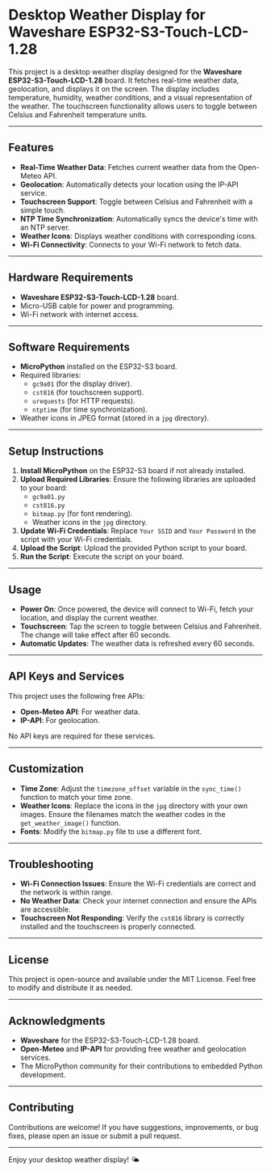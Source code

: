 # Desktop Weather Display for Waveshare ESP32-S3-Touch-LCD-1.28

This project is a desktop weather display designed for the **Waveshare ESP32-S3-Touch-LCD-1.28** board. It fetches real-time weather data, geolocation, and displays it on the screen. The display includes temperature, humidity, weather conditions, and a visual representation of the weather. The touchscreen functionality allows users to toggle between Celsius and Fahrenheit temperature units.

---

## Features

- **Real-Time Weather Data**: Fetches current weather data from the Open-Meteo API.
- **Geolocation**: Automatically detects your location using the IP-API service.
- **Touchscreen Support**: Toggle between Celsius and Fahrenheit with a simple touch.
- **NTP Time Synchronization**: Automatically syncs the device's time with an NTP server.
- **Weather Icons**: Displays weather conditions with corresponding icons.
- **Wi-Fi Connectivity**: Connects to your Wi-Fi network to fetch data.

---

## Hardware Requirements

- **Waveshare ESP32-S3-Touch-LCD-1.28** board.
- Micro-USB cable for power and programming.
- Wi-Fi network with internet access.

---

## Software Requirements

- **MicroPython** installed on the ESP32-S3 board.
- Required libraries:
  - `gc9a01` (for the display driver).
  - `cst816` (for touchscreen support).
  - `urequests` (for HTTP requests).
  - `ntptime` (for time synchronization).
- Weather icons in JPEG format (stored in a `jpg` directory).

---

## Setup Instructions

1. **Install MicroPython** on the ESP32-S3 board if not already installed.
2. **Upload Required Libraries**: Ensure the following libraries are uploaded to your board:
   - `gc9a01.py`
   - `cst816.py`
   - `bitmap.py` (for font rendering).
   - Weather icons in the `jpg` directory.
3. **Update Wi-Fi Credentials**: Replace `Your SSID` and `Your Password` in the script with your Wi-Fi credentials.
4. **Upload the Script**: Upload the provided Python script to your board.
5. **Run the Script**: Execute the script on your board.

---

## Usage

- **Power On**: Once powered, the device will connect to Wi-Fi, fetch your location, and display the current weather.
- **Touchscreen**: Tap the screen to toggle between Celsius and Fahrenheit. The change will take effect after 60 seconds.
- **Automatic Updates**: The weather data is refreshed every 60 seconds.

---

## API Keys and Services

This project uses the following free APIs:
- **Open-Meteo API**: For weather data.
- **IP-API**: For geolocation.

No API keys are required for these services.

---

## Customization

- **Time Zone**: Adjust the `timezone_offset` variable in the `sync_time()` function to match your time zone.
- **Weather Icons**: Replace the icons in the `jpg` directory with your own images. Ensure the filenames match the weather codes in the `get_weather_image()` function.
- **Fonts**: Modify the `bitmap.py` file to use a different font.

---

## Troubleshooting

- **Wi-Fi Connection Issues**: Ensure the Wi-Fi credentials are correct and the network is within range.
- **No Weather Data**: Check your internet connection and ensure the APIs are accessible.
- **Touchscreen Not Responding**: Verify the `cst816` library is correctly installed and the touchscreen is properly connected.

---

## License

This project is open-source and available under the MIT License. Feel free to modify and distribute it as needed.

---

## Acknowledgments

- **Waveshare** for the ESP32-S3-Touch-LCD-1.28 board.
- **Open-Meteo** and **IP-API** for providing free weather and geolocation services.
- The MicroPython community for their contributions to embedded Python development.

---

## Contributing

Contributions are welcome! If you have suggestions, improvements, or bug fixes, please open an issue or submit a pull request.

---

Enjoy your desktop weather display! 🌤️
